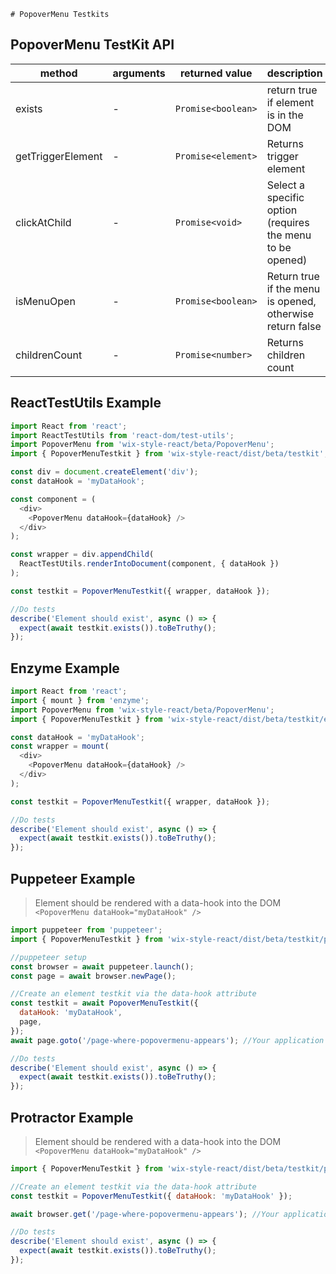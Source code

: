     # PopoverMenu Testkits

## PopoverMenu TestKit API

| method            | arguments | returned value     | description                                               |
| ----------------- | --------- | ------------------ | --------------------------------------------------------- |
| exists            | -         | `Promise<boolean>` | return true if element is in the DOM                      |
| getTriggerElement | -         | `Promise<element>` | Returns trigger element                                   |
| clickAtChild      | -         | `Promise<void>`    | Select a specific option (requires the menu to be opened) |
| isMenuOpen        | -         | `Promise<boolean>` | Return true if the menu is opened, otherwise return false |
| childrenCount     | -         | `Promise<number>`  | Returns children count                                    |

## ReactTestUtils Example

```javascript
import React from 'react';
import ReactTestUtils from 'react-dom/test-utils';
import PopoverMenu from 'wix-style-react/beta/PopoverMenu';
import { PopoverMenuTestkit } from 'wix-style-react/dist/beta/testkit';

const div = document.createElement('div');
const dataHook = 'myDataHook';

const component = (
  <div>
    <PopoverMenu dataHook={dataHook} />
  </div>
);

const wrapper = div.appendChild(
  ReactTestUtils.renderIntoDocument(component, { dataHook })
);

const testkit = PopoverMenuTestkit({ wrapper, dataHook });

//Do tests
describe('Element should exist', async () => {
  expect(await testkit.exists()).toBeTruthy();
});
```

## Enzyme Example

```javascript
import React from 'react';
import { mount } from 'enzyme';
import PopoverMenu from 'wix-style-react/beta/PopoverMenu';
import { PopoverMenuTestkit } from 'wix-style-react/dist/beta/testkit/enzyme';

const dataHook = 'myDataHook';
const wrapper = mount(
  <div>
    <PopoverMenu dataHook={dataHook} />
  </div>
);

const testkit = PopoverMenuTestkit({ wrapper, dataHook });

//Do tests
describe('Element should exist', async () => {
  expect(await testkit.exists()).toBeTruthy();
});
```

## Puppeteer Example

> Element should be rendered with a data-hook into the DOM `<PopoverMenu dataHook="myDataHook" />`

```javascript
import puppeteer from 'puppeteer';
import { PopoverMenuTestkit } from 'wix-style-react/dist/beta/testkit/puppeteer';

//puppeteer setup
const browser = await puppeteer.launch();
const page = await browser.newPage();

//Create an element testkit via the data-hook attribute
const testkit = await PopoverMenuTestkit({
  dataHook: 'myDataHook',
  page,
});
await page.goto('/page-where-popovermenu-appears'); //Your application url

//Do tests
describe('Element should exist', async () => {
  expect(await testkit.exists()).toBeTruthy();
});
```

## Protractor Example

> Element should be rendered with a data-hook into the DOM `<PopoverMenu dataHook="myDataHook" />`

```javascript
import { PopoverMenuTestkit } from 'wix-style-react/dist/beta/testkit/protractor';

//Create an element testkit via the data-hook attribute
const testkit = PopoverMenuTestkit({ dataHook: 'myDataHook' });

await browser.get('/page-where-popovermenu-appears'); //Your application url

//Do tests
describe('Element should exist', async () => {
  expect(await testkit.exists()).toBeTruthy();
});
```
